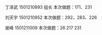 ﻿
丁泽武  1501210893 组长 本次做题：171、231

刘天宇  1501210952 本次做题：292、283、226

谢峰    1501211009 本次做题：26  217  231
